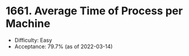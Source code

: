 # 1661. Average Time of Process per Machine
- Difficulty: Easy
- Acceptance: 79.7% (as of 2022-03-14)
